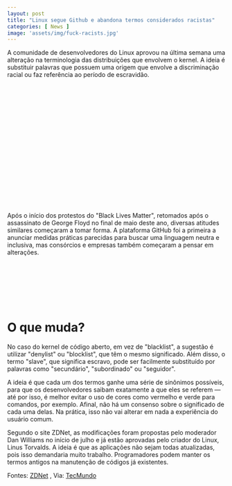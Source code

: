 ```yaml
---
layout: post
title: "Linux segue Github e abandona termos considerados racistas"
categories: [ News ]
image: 'assets/img/fuck-racists.jpg'
---
```


A comunidade de desenvolvedores do Linux aprovou na última semana uma alteração na terminologia das distribuições que envolvem o kernel. A ideia é substituir palavras que possuem uma origem que envolve a discriminação racial ou faz referência ao período de escravidão.

<!-- QUADRADO -->
<script async src="//pagead2.googlesyndication.com/pagead/js/adsbygoogle.js"></script>
<ins class="adsbygoogle"
style="display:inline-block;width:336px;height:280px"
data-ad-client="ca-pub-2838251107855362"
data-ad-slot="5351066970"></ins>
<script>
(adsbygoogle = window.adsbygoogle || []).push({});
</script>

Após o início dos protestos do "Black Lives Matter", retomados após o assassinato de George Floyd no final de maio deste ano, diversas atitudes similares começaram a tomar forma. A plataforma GitHub foi a primeira a anunciar medidas práticas parecidas para buscar uma linguagem neutra e inclusiva, mas consórcios e empresas também começaram a pensar em alterações.

<!-- MINI ANÚNCIO -->
<script async src="//pagead2.googlesyndication.com/pagead/js/adsbygoogle.js"></script>
<!-- Games Root -->
<ins class="adsbygoogle"
style="display:inline-block;width:730px;height:95px"
data-ad-client="ca-pub-2838251107855362"
data-ad-slot="5351066970"></ins>
<script>
(adsbygoogle = window.adsbygoogle || []).push({});
</script>

# O que muda?

No caso do kernel de código aberto, em vez de "blacklist", a sugestão é utilizar "denylist" ou "blocklist", que têm o mesmo significado. Além disso, o termo "slave", que significa escravo, pode ser facilmente substituído por palavras como "secundário", "subordinado" ou "seguidor".

<!-- RETANGULO LARGO 2 -->
<script async src="//pagead2.googlesyndication.com/pagead/js/adsbygoogle.js"></script>
<ins class="adsbygoogle"
style="display:block; text-align:center;"
data-ad-layout="in-article"
data-ad-format="fluid"
data-ad-client="ca-pub-2838251107855362"
data-ad-slot="8549252987"></ins>
<script>
(adsbygoogle = window.adsbygoogle || []).push({});
</script>

A ideia é que cada um dos termos ganhe uma série de sinônimos possíveis, para que os desenvolvedores saibam exatamente a que eles se referem — até por isso, é melhor evitar o uso de cores como vermelho e verde para comandos, por exemplo. Afinal, não há um consenso sobre o significado de cada uma delas. Na prática, isso não vai alterar em nada a experiência do usuário comum.

Segundo o site ZDNet, as modificações foram propostas pelo moderador Dan Williams no início de julho e já estão aprovadas pelo criador do Linux, Linus Torvalds. A ideia é que as aplicações não sejam todas atualizadas, pois isso demandaria muito trabalho. Programadores podem manter os termos antigos na manutenção de códigos já existentes.

<!-- RETANGULO LARGO -->
<script async src="https://pagead2.googlesyndication.com/pagead/js/adsbygoogle.js"></script>
<!-- Informat -->
<ins class="adsbygoogle"
style="display:block"
data-ad-client="ca-pub-2838251107855362"
data-ad-slot="2327980059"
data-ad-format="auto"
data-full-width-responsive="true"></ins>
<script>
(adsbygoogle = window.adsbygoogle || []).push({});
</script>

Fontes: [ZDNet](https://www.zdnet.com/article/linux-kernel-developers-unveil-new-blm-coding-style-to-avoid-words-like-blacklist/) , Via: [TecMundo](https://www.tecmundo.com.br/software/155097-linux-segue-github-abandona-termos-considerados-racistas.htm) 
